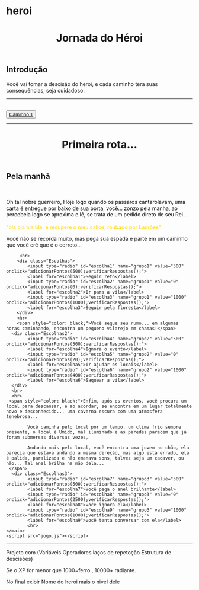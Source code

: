 # heroi

<!DOCTYPE html>
<html lang="en">
<head>
    <meta charset="UTF-8">
    <meta name="viewport" content="width=device-width, initial-scale=1.0">
    <link rel="stylesheet" href="../index.css">
    <title>Document</title>
</head>
<body>
    <header>
        <h1>Jornada do Héroi</h1>
    </header>
    <main><h2>Introdução</h2>
    <p>Você vai tomar a descisão do heroi, e cada caminho tera suas consequências, seja cuidadoso.</p>
<hr>
<br>
<div class="caminhos">
<button><a href="Caminho1.html">Caminho 1</a></button>
</div>
</main>
</body>
</html>




----------------------------------------

<!DOCTYPE html>
<html lang="en">
<head>
    <meta charset="UTF-8">
    <meta name="viewport" content="width=device-width, initial-scale=1.0">
    <title>Caminho 1</title>
    <link rel="stylesheet" href="../index.css">
</head>
<body>
    <header><h1>Primeira rota...</h1></header>
    <main>
        <h2>Pela manhã</h2>
        <br>
        <p>
            <span style="color: rgb(0, 0, 0);">Oh tal nobre guerreiro, Hoje logo quando os passaros cantarolavam, uma carta é entregue por baixo de sua porta, você... zonzo pela manha, ao percebela logo se aproxima e lê, se trata de um pedido direto de seu Rei... </span><br>
            <br>
            <span style="color: gold;"> "bla bla bla bla, e recupere o meu calice, roubado por Ladrões" </span> <p>Você não se recorda muito, mas pega sua espada e parte em um caminho que você crê que é o correto...</p>
         </p>
         
         <hr>
        <div class="Escolhas">
            <input type="radio" id="escolha1" name="grupo1" value="500" onclick="adicionarPontos(500);verificarRespostas();">
            <label for="escolha1">Seguir reto</label>
            <input type="radio" id="escolha2" name="grupo1" value="0" onclick="adicionarPontos(0);verificarRespostas();">
            <label for="escolha2">Ir para a vila</label>
            <input type="radio" id="escolha3" name="grupo1" value="1000" onclick="adicionarPontos(1000);verificarRespostas();">
            <label for="escolha3">Seguir pela floresta</label>
        </div>
        <hr>
        <span style="color: black;">Você segue seu rumo... em algumas horas caminhando, encontra um pequeno vilarejo em chamas!</span>
      <div class="Escolhas2">
            <input type="radio" id="escolha4" name="grupo2" value="500" onclick="adicionarPontos(500);verificarRespostas();">
            <label for="escolha4">Ignora o evento</label>
            <input type="radio" id="escolha5" name="grupo2" value="0" onclick="adicionarPontos(20);verificarRespostas();">
            <label for="escolha5">Ir ajudar os locais</label>
            <input type="radio" id="escolha6" name="grupo2" value="1000" onclick="adicionarPontos(400);verificarRespostas();">
            <label for="escolha6">Saquear a vila</label>
      </div>
      <br>
      <hr>
     <span style="color: black;">Enfim, após os eventos, você procura um local para descansar, e ao acordar, se encontra em um lugar totalmente novo e desconhecido... uma caverna escura com uma atmosfera tenebrosa...

            Você caminha pelo local por um tempo, um clima frio sempre presente, o local é Umido, mal iluminado e as paredes parecem que já foram submersas diversas vezes,

            Andando mais pelo local, você encontra uma jovem no chão, ela parecia que estava andando a mesma direção, mas algo está errado, ela é palida, paralizada e não emanava sons, talvez seja um cadaver, ou não... Tal anel brilha na mão dela...
     </span>
      <div class="Escolhas3">
            <input type="radio" id="escolha7" name="grupo3" value="500" onclick="adicionarPontos(500);verificarRespostas();">
            <label for="escolha7">Você pega o anel brilhante</label>
            <input type="radio" id="escolha8" name="grupo3" value="0" onclick="adicionarPontos(2500);verificarRespostas();">
            <label for="escolha8">você ignora ela</label>
            <input type="radio" id="escolha9" name="grupo3" value="1000" onclick="adicionarPontos(1000);verificarRespostas();">
            <label for="escolha9">você tenta conversar com ela</label>
            <hr>
    </main>
    <script src="jogo.js"></script>
</body>
</html>

---------------------------------------------------------------


Projeto com
(Variáveis 
Operadores
laços de repetoção
Estrutura de descisões)

Se o XP for menor que 1000=ferro , 10000+ radiante.

No final exibir Nome do heroi mais o nivel dele
